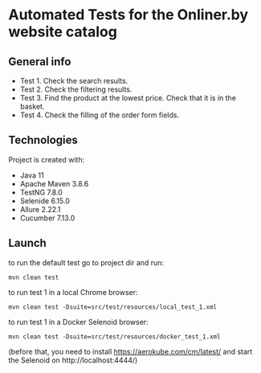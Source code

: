 # Automated Tests for the Onliner.by website catalog

## General info
* Test 1. Check the search results.
* Test 2. Check the filtering results.
* Test 3. Find the product at the lowest price. Сheck that it is in the basket.
* Test 4. Check the filling of the order form fields.

## Technologies
Project is created with:
* Java 11
* Apache Maven 3.8.6 
* TestNG 7.8.0
* Selenide 6.15.0
* Allure 2.22.1       
* Cucumber 7.13.0
  
## Launch
to run the default test go to project dir and run:
```
mvn clean test
```

to run test 1 in a local Chrome browser:
```
mvn clean test -Dsuite=src/test/resources/local_test_1.xml
```

to run test 1 in a Docker Selenoid browser:
```
mvn clean test -Dsuite=src/test/resources/docker_test_1.xml
```
(before that, you need to install https://aerokube.com/cm/latest/ and start the Selenoid on http://localhost:4444/)


